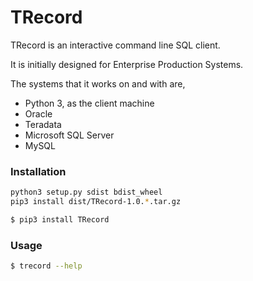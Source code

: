 # TRecord
TRecord is an interactive command line SQL client.

It is initially designed for Enterprise Production Systems.

The systems that it works on and with are,
  - Python 3, as the client machine
  - Oracle
  - Teradata
  - Microsoft SQL Server
  - MySQL

### Installation
```sh
python3 setup.py sdist bdist_wheel
pip3 install dist/TRecord-1.0.*.tar.gz
```

```sh
$ pip3 install TRecord
```


### Usage

```sh
$ trecord --help
```
